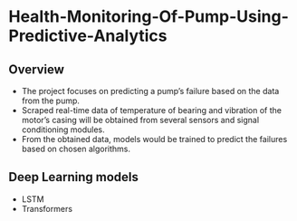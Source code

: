 # Health-Monitoring-Of-Pump-Using-Predictive-Analytics
## Overview
 - The project focuses on predicting a pump’s failure based on the data from the pump.
 - Scraped real-time data of temperature of bearing and vibration of the motor’s casing will be obtained from several sensors and signal conditioning modules.
 - From the obtained data, models would be trained to predict the failures based on chosen algorithms.

## Deep Learning models
- LSTM
- Transformers
